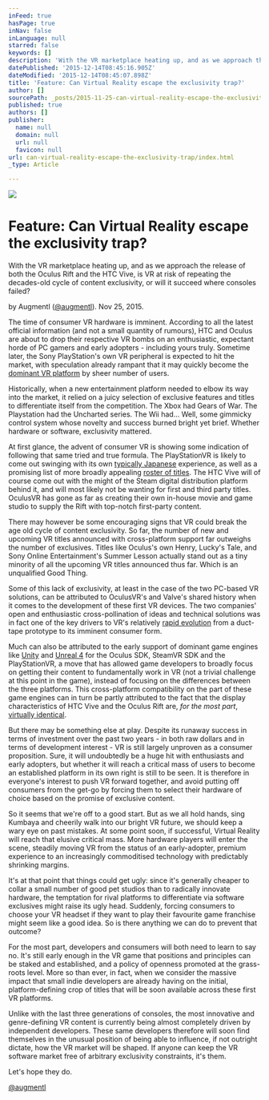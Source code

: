 ```yaml
---
inFeed: true
hasPage: true
inNav: false
inLanguage: null
starred: false
keywords: []
description: 'With the VR marketplace heating up, and as we approach the release of both the Oculus Rift and the HTC Vive, is VR at risk of repeating the decades-old cycle of content exclusivity, or will VR succeed where consoles failed? '
datePublished: '2015-12-14T08:45:16.905Z'
dateModified: '2015-12-14T08:45:07.898Z'
title: 'Feature: Can Virtual Reality escape the exclusivity trap?'
author: []
sourcePath: _posts/2015-11-25-can-virtual-reality-escape-the-exclusivity-trap.md
published: true
authors: []
publisher:
  name: null
  domain: null
  url: null
  favicon: null
url: can-virtual-reality-escape-the-exclusivity-trap/index.html
_type: Article

---
```

![](https://the-grid-user-content.s3-us-west-2.amazonaws.com/f96f0ff4-7dfc-407b-8f77-d9803b210fd3.png)

# Feature: Can Virtual Reality escape the exclusivity trap?

With the VR marketplace heating up, and as we approach the release of both the Oculus Rift and the HTC Vive, is VR at risk of repeating the decades-old cycle of content exclusivity, or will it succeed where consoles failed? 

by Augmentl ([@augmentl][0]). Nov 25, 2015\.

The time of consumer VR hardware is imminent. According to all the latest official information (and not a small quantity of rumours), HTC and Oculus are about to drop their respective VR bombs on an enthusiastic, expectant horde of PC gamers and early adopters - including yours truly. Sometime later, the Sony PlayStation's own VR peripheral is expected to hit the market, with speculation already rampant that it may quickly become the [dominant VR platform][1] by sheer number of users.

Historically, when a new entertainment platform needed to elbow its way into the market, it relied on a juicy selection of exclusive features and titles to differentiate itself from the competition. The Xbox had Gears of War. The Playstation had the Uncharted series. The Wii had... Well, some gimmicky control system whose novelty and success burned bright yet brief. Whether hardware or software, exclusivity mattered.

At first glance, the advent of consumer VR is showing some indication of following that same tried and true formula. The PlayStationVR is likely to come out swinging with its own [typically Japanese][2] experience, as well as a promising list of more broadly appealing [roster of titles][3]. The HTC Vive will of course come out with the might of the Steam digital distribution platform behind it, and will most likely not be wanting for first and third party titles. OculusVR has gone as far as creating their own in-house movie and game studio to supply the Rift with top-notch first-party content.

There may however be some encouraging signs that VR could break the age old cycle of content exclusivity. So far, the number of new and upcoming VR titles announced with cross-platform support far outweighs the number of exclusives. Titles like Oculus's own Henry, Lucky's Tale, and Sony Online Entertainment's Summer Lesson actually stand out as a tiny minority of all the upcoming VR titles announced thus far. Which is an unqualified Good Thing.

Some of this lack of exclusivity, at least in the case of the two PC-based VR solutions, can be attributed to OculusVR's and Valve's shared history when it comes to the development of these first VR devices. The two companies' open and enthusiastic cross-pollination of ideas and technical solutions was in fact one of the key drivers to VR's relatively [rapid evolution][4] from a duct-tape prototype to its imminent consumer form.

Much can also be attributed to the early support of dominant game engines like [Unity][5] and [Unreal 4][6] for the Oculus SDK, SteamVR SDK and the PlayStationVR, a move that has allowed game developers to broadly focus on getting their content to fundamentally work in VR (not a trivial challenge at this point in the game), instead of focusing on the differences between the three platforms. This cross-platform compatibility on the part of these game engines can in turn be partly attributed to the fact that the display characteristics of HTC Vive and the Oculus Rift are, _for the most part_, [virtually identical][7]. 

But there may be something else at play. Despite its runaway success in terms of investment over the past two years - in both raw dollars and in terms of development interest - VR is still largely unproven as a consumer proposition. Sure, it will undoubtedly be a huge hit with enthusiasts and early adopters, but whether it will reach a critical mass of users to become an established platform in its own right is still to be seen. It is therefore in everyone's interest to push VR forward together, and avoid putting off consumers from the get-go by forcing them to select their hardware of choice based on the promise of exclusive content.

So it seems that we're off to a good start. But as we all hold hands, sing Kumbaya and cheerily walk into our bright VR future, we should keep a wary eye on past mistakes. At some point soon, if successful, Virtual Reality will reach that elusive critical mass. More hardware players will enter the scene, steadily moving VR from the status of an early-adopter, premium experience to an increasingly commoditised technology with predictably shrinking margins. 

It's at that point that things could get ugly: since it's generally cheaper to collar a small number of good pet studios than to radically innovate hardware, the temptation for rival platforms to differentiate via software exclusives might raise its ugly head. Suddenly, forcing consumers to choose your VR headset if they want to play their favourite game franchise might seem like a good idea. So is there anything we can do to prevent that outcome?

For the most part, developers and consumers will both need to learn to say no. It's still early enough in the VR game that positions and principles can be staked and established, and a policy of openness promoted at the grass-roots level. More so than ever, in fact, when we consider the massive impact that small indie developers are already having on the initial, platform-defining crop of titles that will be soon available across these first VR platforms. 

Unlike with the last three generations of consoles, the most innovative and genre-defining VR content is currently being almost completely driven by independent developers. These same developers therefore will soon find themselves in the unusual position of being able to influence, if not outright dictate, how the VR market will be shaped. If anyone can keep the VR software market free of arbitrary exclusivity constraints, it's them.

Let's hope they do.

[@augmentl][0]

[0]: http://twitter.com/augmentl
[1]: http://vrfocus.com/archives/25575/ps4s-impressive-sales-data-gives-playstation-vr-a-30-million-headstart/
[2]: https://www.youtube.com/watch?v=AsVeBjtWgmo
[3]: http://www.alphr.com/sony/1000343/playstation-vr-release-date-specs-and-must-have-games-see-every-playstation-vr-game/page/0/3
[4]: http://www.tiki-toki.com/timeline/entry/250870/The-design-iterations-of-the-Oculus-Rift/#vars!date=2013-03-28_08:26:30!
[5]: https://unity3d.com/unity/multiplatform/vr-ar
[6]: https://www.unrealengine.com/vr-page
[7]: http://www.techradar.com/news/wearables/htc-vive-vs-oculus-rift-1301375